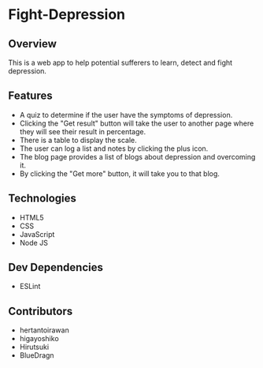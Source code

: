 # Fight-Depression

## Overview
This is a web app to help potential sufferers to learn, detect
and fight depression.

## Features
* A quiz to determine if the user have the symptoms of depression.
* Clicking the "Get result" button will take the user to another page where they will see their result in percentage.
* There is a table to display the scale.
* The user can log a list and notes by clicking the plus icon.
* The blog page provides a list of blogs about depression and overcoming it.
* By clicking the "Get more" button, it will take you to that blog.

## Technologies
* HTML5
* CSS
* JavaScript
* Node JS


## Dev Dependencies
* ESLint

## Contributors
* hertantoirawan
* higayoshiko
* Hirutsuki
* BlueDragn
